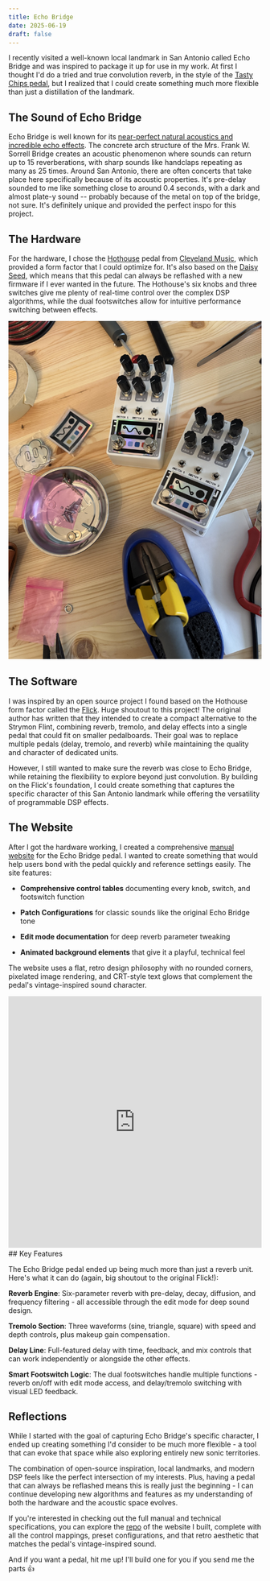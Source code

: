```yaml
---
title: Echo Bridge
date: 2025-06-19
draft: false
---
```


I recently visited a well-known local landmark in San Antonio called Echo Bridge and was inspired to package it up for use in my work. At first I thought I'd do a tried and true convolution reverb, in the style of the [Tasty Chips pedal](https://www.perfectcircuit.com/tasty-chips-integral.html), but I realized that I could create something much more flexible than just a distillation of the landmark.

## The Sound of Echo Bridge

Echo Bridge is well known for its [near-perfect natural acoustics and incredible echo effects](https://texashighways.com/culture/arts-entertainment/in-appreciation-of-echo-bridge-the-coolest-music-venue-in-texas/). The concrete arch structure of the Mrs. Frank W. Sorrell Bridge creates an acoustic phenomenon where sounds can return up to 15 reverberations, with sharp sounds like handclaps repeating as many as 25 times. Around San Antonio, there are often concerts that take place here specifically because of its acoustic properties. It's pre-delay sounded to me like something close to around 0.4 seconds, with a dark and almost plate-y sound -- probably because of the metal on top of the bridge, not sure. It's definitely unique and provided the perfect inspo for this project.

## The Hardware

For the hardware, I chose the [Hothouse](https://github.com/clevelandmusicco) pedal from [Cleveland Music](https://clevelandmusicco.com/), which provided a form factor that I could optimize for. It's also based on the [Daisy Seed](https://electro-smith.com/products/daisy-seed?variant=45234245140772), which means that this pedal can always be reflashed with a new firmware if I ever wanted in the future. The Hothouse's six knobs and three switches give me plenty of real-time control over the complex DSP algorithms, while the dual footswitches allow for intuitive performance switching between effects.

![Image Description](/images/IMG_3755.jpeg)
## The Software

I was inspired by an open source project I found based on the Hothouse form factor called the [Flick](https://github.com/joulupukki/hothouse-effects/tree/main/src/Flick). Huge shoutout to this project! The original author has written that they intended to create a compact alternative to the Strymon Flint, combining reverb, tremolo, and delay effects into a single pedal that could fit on smaller pedalboards. Their goal was to replace multiple pedals (delay, tremolo, and reverb) while maintaining the quality and character of dedicated units.

However, I still wanted to make sure the reverb was close to Echo Bridge, while retaining the flexibility to explore beyond just convolution. By building on the Flick's foundation, I could create something that captures the specific character of this San Antonio landmark while offering the versatility of programmable DSP effects.

## The Website

After I got the hardware working, I created a comprehensive [manual website](https://echobridge.lufs.audio) for the Echo Bridge pedal. I wanted to create something that would help users bond with the pedal quickly and reference settings easily. The site features:

- **Comprehensive control tables** documenting every knob, switch, and footswitch function
    
- **Patch Configurations** for classic sounds like the original Echo Bridge tone
    
- **Edit mode documentation** for deep reverb parameter tweaking
    
- **Animated background elements** that give it a playful, technical feel
    
The website uses a flat, retro design philosophy with no rounded corners, pixelated image rendering, and CRT-style text glows that complement the pedal's vintage-inspired sound character.

<iframe src="https://echobridge.lufs.audio/" 
        style="width: 100%; height: 500px; border: none;" 
        title="Echo Bridge - LUFS Audio">
</iframe>
## Key Features

The Echo Bridge pedal ended up being much more than just a reverb unit. Here's what it can do (again, big shoutout to the original Flick!):

**Reverb Engine**: Six-parameter reverb with pre-delay, decay, diffusion, and frequency filtering - all accessible through the edit mode for deep sound design.

**Tremolo Section**: Three waveforms (sine, triangle, square) with speed and depth controls, plus makeup gain compensation.

**Delay Line**: Full-featured delay with time, feedback, and mix controls that can work independently or alongside the other effects.

**Smart Footswitch Logic**: The dual footswitches handle multiple functions - reverb on/off with edit mode access, and delay/tremolo switching with visual LED feedback.

## Reflections

While I started with the goal of capturing Echo Bridge's specific character, I ended up creating something I'd consider to be much more flexible - a tool that can evoke that space while also exploring entirely new sonic territories.

The combination of open-source inspiration, local landmarks, and modern DSP feels like the perfect intersection of my interests. Plus, having a pedal that can always be reflashed means this is really just the beginning - I can continue developing new algorithms and features as my understanding of both the hardware and the acoustic space evolves.

If you're interested in checking out the full manual and technical specifications, you can explore the [repo](https://github.com/danialrami/echo-bridge-manual) of the website I built, complete with all the control mappings, preset configurations, and that retro aesthetic that matches the pedal's vintage-inspired sound. 

And if you want a pedal, hit me up! I'll build one for you if you send me the parts 👍